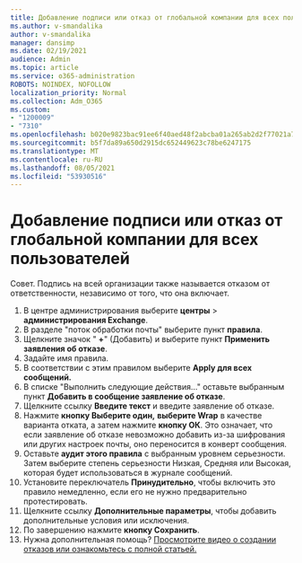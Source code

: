 ```yaml
---
title: Добавление подписи или отказ от глобальной компании для всех пользователей
ms.author: v-smandalika
author: v-smandalika
manager: dansimp
ms.date: 02/19/2021
audience: Admin
ms.topic: article
ms.service: o365-administration
ROBOTS: NOINDEX, NOFOLLOW
localization_priority: Normal
ms.collection: Adm_O365
ms.custom:
- "1200009"
- "7310"
ms.openlocfilehash: b020e9823bac91ee6f40aed48f2abcba01a265ab2d2f77021a745e69af5a5366
ms.sourcegitcommit: b5f7da89a650d2915dc652449623c78be6247175
ms.translationtype: MT
ms.contentlocale: ru-RU
ms.lasthandoff: 08/05/2021
ms.locfileid: "53930516"
---
```

# <a name="add-a-global-company-signature-or-disclaimer-for-all-users"></a>Добавление подписи или отказ от глобальной компании для всех пользователей

Совет. Подпись на всей организации также называется отказом от ответственности, независимо от того, что она включает.

1. В центре администрирования выберите **центры**  >  **администрирования Exchange**.
2. В разделе "поток обработки почты" выберите пункт **правила**.
3. Щелкните значок " **+**" (Добавить) и выберите пункт **Применить заявления об отказе**.
4. Задайте имя правила.
5. В соответствии с этим правилом выберите **Apply для всех сообщений.**
6. В списке "Выполнить следующие действия..." оставьте выбранным пункт **Добавить в сообщение заявление об отказе**.
7. Щелкните ссылку **Введите текст** и введите заявление об отказе.
8. Нажмите **кнопку Выберите один,** **выберите Wrap** в качестве варианта отката, а затем нажмите **кнопку ОК**. Это означает, что если заявление об отказе невозможно добавить из-за шифрования или других настроек почты, оно переносится в конверт сообщения.
9. Оставьте **аудит этого правила** с выбранным уровнем серьезности. Затем выберите степень серьезности Низкая, Средняя или Высокая, которая будет использоваться в журнале сообщений.
10. Установите переключатель **Принудительно**, чтобы включить это правило немедленно, если его не нужно предварительно протестировать.
11. Щелкните ссылку **Дополнительные параметры**, чтобы добавить дополнительные условия или исключения.
12. По завершению нажмите **кнопку Сохранить**.
13. Нужна дополнительная помощь? [Просмотрите видео о создании отказов или ознакомьтесь с полной статьей.](https://support.office.com/article/2d75860f-c527-4352-a7f6-73eba54c0c72?wt.mc_id=Chat_GlobalSignature)